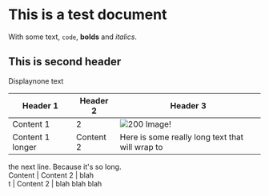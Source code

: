 # This is a test document

With some text, `code`, **bolds** and _italics_.

## This is second header

Displaynone text

Header 1 | Header 2 | Header 3  
---|---|---  
Content 1 | 2 | ![200](http://lorempixel.com/200/200) Image!  
Content 1 longer | Content 2 | Here is some really long text that will wrap to
the next line. Because it's so long.  
Content  | Content 2 | blah  
t  | Content 2 | blah blah blah

